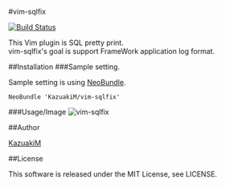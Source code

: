 #vim-sqlfix

[![Build Status](https://travis-ci.org/KazuakiM/vim-sqlfix.svg)](https://travis-ci.org/KazuakiM/vim-sqlfix)

This Vim plugin is SQL pretty print.  
vim-sqlfix's goal is support FrameWork application log format.

##Installation
###Sample setting.

Sample setting is using [NeoBundle](https://github.com/Shougo/neobundle.vim).  

```vim
NeoBundle 'KazuakiM/vim-sqlfix'
```

###Usage/Image
![vim-sqlfix](http://kazuakim.github.io/img/vim-sqlfix001.gif)

##Author

[KazuakiM](https://github.com/KazuakiM/)

##License

This software is released under the MIT License, see LICENSE.
